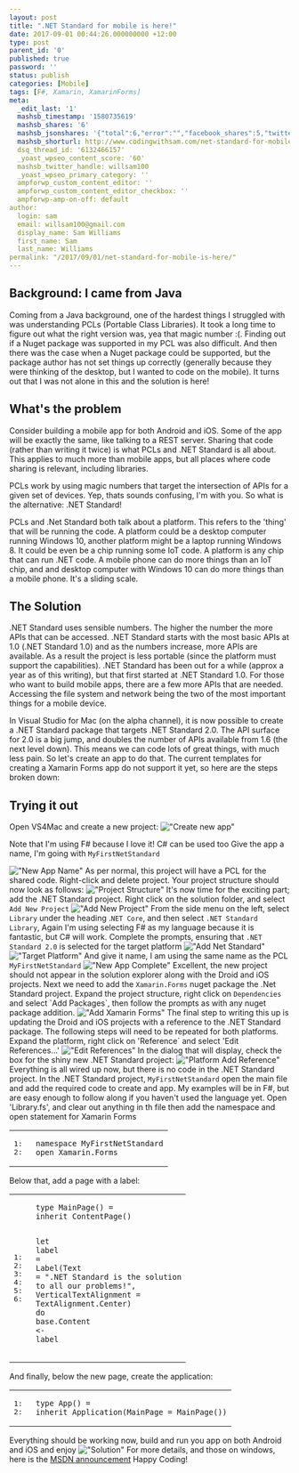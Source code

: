 ```yaml
---
layout: post
title: ".NET Standard for mobile is here!"
date: 2017-09-01 00:44:26.000000000 +12:00
type: post
parent_id: '0'
published: true
password: ''
status: publish
categories: [Mobile]
tags: [F#, Xamarin, XamarinForms]
meta:
  _edit_last: '1'
  mashsb_timestamp: '1580735619'
  mashsb_shares: '6'
  mashsb_jsonshares: '{"total":6,"error":"","facebook_shares":5,"twitter":1,"facebook_total":0,"facebook_likes":0,"facebook_comments":0}'
  mashsb_shorturl: http://www.codingwithsam.com/net-standard-for-mobile-is-here/
  dsq_thread_id: '6132466157'
  _yoast_wpseo_content_score: '60'
  mashsb_twitter_handle: willsam100
  _yoast_wpseo_primary_category: ''
  ampforwp_custom_content_editor: ''
  ampforwp_custom_content_editor_checkbox: ''
  ampforwp-amp-on-off: default
author:
  login: sam
  email: willsam100@gmail.com
  display_name: Sam Williams
  first_name: Sam
  last_name: Williams
permalink: "/2017/09/01/net-standard-for-mobile-is-here/"
---
```


## Background: I came from Java

Coming from a Java background, one of the hardest things I struggled with was understanding PCLs (Portable Class Libraries). It took a long time to figure out what the right version was, yea that magic number :(. Finding out if a Nuget package was supported in my PCL was also difficult. And then there was the case when a Nuget package could be supported, but the package author has not set things up correctly (generally because they were thinking of the desktop, but I wanted to code on the mobile). It turns out that I was not alone in this and the solution is here!

## What's the problem

Consider building a mobile app for both Android and iOS. Some of the app will be exactly the same, like talking to a REST server. Sharing that code (rather than writing it twice) is what PCLs and .NET Standard is all about. This applies to much more than mobile apps, but all places where code sharing is relevant, including libraries.

PCLs work by using magic numbers that target the intersection of APIs for a given set of devices. Yep, thats sounds confusing, I'm with you. So what is the alternative: .NET Standard!

PCLs and .Net Standard both talk about a platform. This refers to the 'thing' that will be running the code. A platform could be a desktop computer running Windows 10, another platform might be a laptop running Windows 8. It could be even be a chip running some IoT code. A platform is any chip that can run .NET code. A mobile phone can do more things than an IoT chip, and and desktop computer with Windows 10 can do more things than a mobile phone. It's a sliding scale.

## The Solution

.NET Standard uses sensible numbers. The higher the number the more APIs that can be accessed. .NET Standard starts with the most basic APIs at 1.0 (.NET Standard 1.0) and as the numbers increase, more APIs are available. As a result the project is less portable (since the platform must support the capabilities). .NET Standard has been out for a while (approx a year as of this writing), but that first started at .NET Standard 1.0. For those who want to build mobile apps, there are a few more APIs that are needed. Accessing the file system and network being the two of the most important things for a mobile device.

In Visual Studio for Mac (on the alpha channel), it is now possible to create a .NET Standard package that targets .NET Standard 2.0. The API surface for 2.0 is a big jump, and doubles the number of APIs available from 1.6 (the next level down). This means we can code lots of great things, with much less pain. So let's create an app to do that. The current templates for creating a Xamarin Forms app do not support it yet, so here are the steps broken down:

## Trying it out

Open VS4Mac and create a new project:
<img src="{{ site.baseurl }}/assets/img/NewApp.png" alt="&quot;Create new app&quot;" title="" />

Note that I'm using F# because I love it! C# can be used too
Give the app a name, I'm going with <code>MyFirstNetStandard</code>

<img src="{{ site.baseurl }}/assets/img/NewAppName.png" alt="&quot;New App Name&quot;" title="" />
As per normal, this project will have a PCL for the shared code. Right-click and delete project. Your project structure should now look as follows:
<img src="{{ site.baseurl }}/assets/img/ProjectStructure.png" alt="&quot;Project Structure&quot;" title="" />
It's now time for the exciting part; add the .NET Standard project. Right click on the solution folder, and select <code>Add New Project</code>
<img src="{{ site.baseurl }}/assets/img/AddNewProject.png" alt="&quot;Add New Project&quot;" title="" />
From the side menu on the left, select <code>Library</code> under the heading .<code>NET Core</code>, and then select <code>.NET Standard Library</code>, Again I'm using selecting F# as my language because it is fantastic, but C# will work. Complete the prompts, ensuring that <code>.NET Standard 2.0</code> is selected for the target platform
<img src="{{ site.baseurl }}/assets/img/AddNetStandard.png" alt="&quot;Add Net Standard&quot;" title="" />

<img src="{{ site.baseurl }}/assets/img/TargetPlatform.png" alt="&quot;Target Platform&quot;" title="" />
And give it name, I am using the same name as the PCL <code>MyFirstNetStandard</code>

<img src="{{ site.baseurl }}/assets/img/NewAppComplete.png" alt="&quot;New App Complete&quot;" title="" />
Excellent, the new project should not appear in the solution explorer along with the Droid and iOS projects. Next we need to add the <code>Xamarin.Forms</code> nuget package the .Net Standard project. Expand the project structure, right click on <code>Dependencies</code> and select `Add Packages`, then follow the prompts as with any nuget package addition.
<img src="{{ site.baseurl }}/assets/img/AddXamarinForms.png" alt="&quot;Add Xamarin Forms&quot;" title="" />
The final step to writing this up is updating the Droid and iOS projects with a reference to the .NET Standard package. The following steps will need to be repeated for both platforms. Expand the platform, right click on 'Reference` and select 'Edit References...'
<img src="{{ site.baseurl }}/assets/img/EditReferences.png" alt="&quot;Edit References&quot;" title="" />
In the dialog that will display, check the box for the shiny new .NET Standard project:
<img src="{{ site.baseurl }}/assets/img/PlatformAddReference.png" alt="&quot;Platform Add Reference&quot;" title="" />
Everything is all wired up now, but there is no code in the .NET Standard project. In the .NET Standard project, <code>MyFirstNetStandard</code> open the main file and add the required code to create and app. My examples will be in F#, but are easy enough to follow along if you haven't used the language yet.
Open 'Library.fs', and clear out anything in th file then add the namespace and open statement for Xamarin Forms
<table class="pre">
<tr>
<td class="lines">
<pre class="fssnip"><span class="l">1: </span>
<span class="l">2: </span>
</pre>
</td>
<td class="snippet">
<pre class="fssnip highlighted"><code lang="fsharp"><span class="k">namespace</span> <span class="id">MyFirstNetStandard</span>
<span class="k">open</span> <span class="id">Xamarin</span><span class="pn">.</span><span class="id">Forms</span>
</code></pre>
</td>
</tr>
</table>
Below that, add a page with a label:
<table class="pre">
<tr>
<td class="lines">
<pre class="fssnip"><span class="l">1: </span>
<span class="l">2: </span>
<span class="l">3: </span>
<span class="l">4: </span>
<span class="l">5: </span>
<span class="l">6: </span>
</pre>
</td>
<td class="snippet">
<pre class="fssnip highlighted"><code lang="fsharp"><span class="k">type</span> <span class="id">MainPage</span><span class="pn">(</span><span class="pn">)</span> <span class="o">=</span> 
<span class="k">inherit</span> <span class="id">ContentPage</span><span class="pn">(</span><span class="pn">)</span>

<span class="k">let</span> <span onmouseout="hideTip(event, 'fs1', 1)" onmouseover="showTip(event, 'fs1', 1)" class="id">label</span> <span class="o">=</span> <span class="id">Label</span><span class="pn">(</span><span class="id">Text</span> <span class="o">=</span> <span class="s">&quot;.NET Standard is the solution to all our problems!&quot;</span><span class="pn">,</span> 
                  <span class="id">VerticalTextAlignment</span> <span class="o">=</span> <span class="id">TextAlignment</span><span class="pn">.</span><span class="id">Center</span><span class="pn">)</span>
<span class="k">do</span> <span class="k">base</span><span class="pn">.</span><span class="id">Content</span> <span class="k">&lt;-</span> <span onmouseout="hideTip(event, 'fs1', 2)" onmouseover="showTip(event, 'fs1', 2)" class="id">label</span>
</code></pre>
</td>
</tr>
</table>
And finally, below the new page, create the application:
<table class="pre">
<tr>
<td class="lines">
<pre class="fssnip"><span class="l">1: </span>
<span class="l">2: </span>
</pre>
</td>
<td class="snippet">
<pre class="fssnip highlighted"><code lang="fsharp"><span class="k">type</span> <span onmouseout="hideTip(event, 'fs2', 3)" onmouseover="showTip(event, 'fs2', 3)" class="rt">App</span><span class="pn">(</span><span class="pn">)</span> <span class="o">=</span> 
<span class="k">inherit</span> <span class="id">Application</span><span class="pn">(</span><span class="id">MainPage</span> <span class="o">=</span> <span class="id">MainPage</span><span class="pn">(</span><span class="pn">)</span><span class="pn">)</span>
</code></pre>
</td>
</tr>
</table>
Everything should be working now, build and run you app on both Android and iOS and enjoy
<img src="{{ site.baseurl }}/assets/img/Solution.png" alt="&quot;Solution&quot;" title="" />
For more details, and those on windows, here is the <a href="https://blogs.msdn.microsoft.com/dotnet/2017/08/14/announcing-net-standard-2-0/">MSDN announcement</a>
Happy Coding!